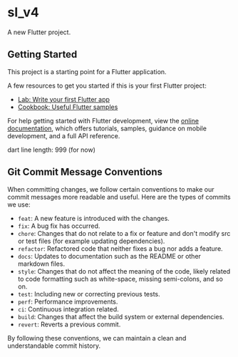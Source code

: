 # sl_v4

A new Flutter project.

## Getting Started

This project is a starting point for a Flutter application.

A few resources to get you started if this is your first Flutter project:

- [Lab: Write your first Flutter app](https://docs.flutter.dev/get-started/codelab)
- [Cookbook: Useful Flutter samples](https://docs.flutter.dev/cookbook)

For help getting started with Flutter development, view the
[online documentation](https://docs.flutter.dev/), which offers tutorials,
samples, guidance on mobile development, and a full API reference.

dart line length: 999 (for now)

## Git Commit Message Conventions

When committing changes, we follow certain conventions to make our commit messages more readable and useful. Here are the types of commits we use:

- `feat`: A new feature is introduced with the changes.
- `fix`: A bug fix has occurred.
- `chore`: Changes that do not relate to a fix or feature and don't modify src or test files (for example updating dependencies).
- `refactor`: Refactored code that neither fixes a bug nor adds a feature.
- `docs`: Updates to documentation such as the README or other markdown files.
- `style`: Changes that do not affect the meaning of the code, likely related to code formatting such as white-space, missing semi-colons, and so on.
- `test`: Including new or correcting previous tests.
- `perf`: Performance improvements.
- `ci`: Continuous integration related.
- `build`: Changes that affect the build system or external dependencies.
- `revert`: Reverts a previous commit.

By following these conventions, we can maintain a clean and understandable commit history.
